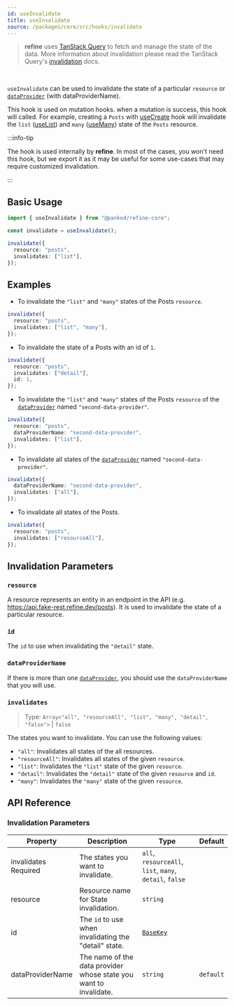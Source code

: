 ```yaml
---
id: useInvalidate
title: useInvalidate
source: /packages/core/src/hooks/invalidate
---
```


> **refine** uses [TanStack Query](https://tanstack.com/query/latest) to fetch and manage the state of the data. More information about invalidation please read the TanStack Query's [invalidation](https://tanstack.com/query/v4/docs/react/guides/query-invalidation) docs.

<br/>

`useInvalidate` can be used to invalidate the state of a particular `resource` or [`dataProvider`][data-provider] (with dataProviderName).

This hook is used on mutation hooks. when a mutation is success, this hook will called. For example, creating a `Posts` with [useCreate](/docs/3.xx.xx/api-reference/core/hooks/data/useCreate/) hook will invalidate the `list` ([useList](/docs/3.xx.xx/api-reference/core/hooks/data/useList/)) and `many` ([useMany](/docs/3.xx.xx/api-reference/core/hooks/data/useMany/)) state of the `Posts` resource.

:::info-tip

The hook is used internally by **refine**. In most of the cases, you won't need this hook, but we export it as it may be useful for some use-cases that may require customized invalidation.

:::

## Basic Usage

```ts
import { useInvalidate } from "@pankod/refine-core";

const invalidate = useInvalidate();

invalidate({
  resource: "posts",
  invalidates: ["list"],
});
```

## Examples

- To invalidate the `"list"` and `"many"` states of the Posts `resource`.

```ts
invalidate({
  resource: "posts",
  invalidates: ["list", "many"],
});
```

- To invalidate the state of a Posts with an id of `1`.

```ts
invalidate({
  resource: "posts",
  invalidates: ["detail"],
  id: 1,
});
```

- To invalidate the `"list"` and `"many"` states of the Posts `resource` of the [`dataProvider`][data-provider] named `"second-data-provider"`.

```ts
invalidate({
  resource: "posts",
  dataProviderName: "second-data-provider",
  invalidates: ["list"],
});
```

- To invalidate all states of the [`dataProvider`][data-provider] named `"second-data-provider"`.

```ts
invalidate({
  dataProviderName: "second-data-provider",
  invalidates: ["all"],
});
```

- To invalidate all states of the Posts.

```ts
invalidate({
  resource: "posts",
  invalidates: ["resourceAll"],
});
```

## Invalidation Parameters

### `resource`

A resource represents an entity in an endpoint in the API (e.g. https://api.fake-rest.refine.dev/posts). It is used to invalidate the state of a particular resource.

### `id`

The `id` to use when invalidating the `"detail"` state.

### `dataProviderName`

If there is more than one [`dataProvider`][data-provider], you should use the `dataProviderName` that you will use.

### `invalidates` <PropTag required />

> Type: `Array<"all", "resourceAll", "list", "many", "detail", "false">` | `false`

The states you want to invalidate. You can use the following values:

- `"all"`: Invalidates all states of the all resources.
- `"resourceAll"`: Invalidates all states of the given `resource`.
- `"list"`: Invalidates the `"list"` state of the given `resource`.
- `"detail"`: Invalidates the `"detail"` state of the given `resource` and `id`.
- `"many"`: Invalidates the `"many"` state of the given `resource`.

## API Reference

### Invalidation Parameters

| Property                                                                                              | Description                                                       | Type                                                    | Default   |
| ----------------------------------------------------------------------------------------------------- | ----------------------------------------------------------------- | ------------------------------------------------------- | --------- |
| <div className="required-block"><div>invalidates</div> <div className="required">Required</div></div> | The states you want to invalidate.                                | `all`, `resourceAll`, `list`, `many`, `detail`, `false` |           |
| resource                                                                                              | Resource name for State invalidation.                             | `string`                                                |           |
| id                                                                                                    | The `id` to use when invalidating the "detail" state.             | [`BaseKey`](/api-reference/core/interfaces.md#basekey)  |           |
| dataProviderName                                                                                      | The name of the data provider whose state you want to invalidate. | `string`                                                | `default` |

[data-provider]: /docs/3.xx.xx/api-reference/core/providers/data-provider/
